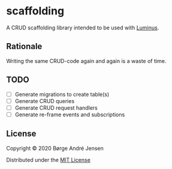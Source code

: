 # scaffolding

A CRUD scaffolding library intended to be used with [Luminus](https://luminusweb.com/).

## Rationale

Writing the same CRUD-code again and again is a waste of time.

## TODO

- [ ] Generate migrations to create table(s)
- [ ] Generate CRUD queries
- [ ] Generate CRUD request handlers
- [ ] Generate re-frame events and subscriptions

## License

Copyright © 2020 Børge André Jensen

Distributed under the [MIT License](http://opensource.org/licenses/MIT)
